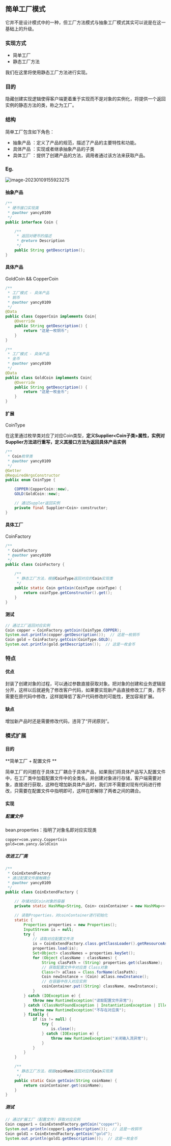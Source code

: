 ## 简单工厂模式

它并不是设计模式中的一种，但工厂方法模式与抽象工厂模式其实可以说是在这一基础上的升级。

### 实现方式

- 简单工厂
- 静态工厂方法

我们在这里将使用静态工厂方法进行实现。

### 目的

隐藏创建实现逻辑使得客户端更着重于实现而不是对象的实例化，将提供一个返回实例的静态方法的类，称之为工厂。

### 结构

简单工厂包含如下角色：

* 抽象产品 ：定义了产品的规范，描述了产品的主要特性和功能。
* 具体产品 ：实现或者继承抽象产品的子类
* 具体工厂 ：提供了创建产品的方法，调用者通过该方法来获取产品。

### Eg.

![image-20230109155923275](https://raw.githubusercontent.com/yancy0109/image/main/11721/image-20230109155923275.png)

#### 抽象产品 

```java
/**
 * 硬币接口实现类
 * @author yancy0109
 */
public interface Coin {

    /**
     * 返回对硬币的描述
     * @return Description
     */
    public String getDescription();
}
```

#### 具体产品 

GoldCoin && CopperCoin

```java
/**
 * 工厂模式 - 具体产品
 * 铜币
 * @author yancy0109
 */
@Data
public class CopperCoin implements Coin{
    @Override
    public String getDescription() {
        return "这是一枚铜币";
    }
}

/**
 * 工厂模式 - 具体产品
 * 金币
 * @author yancy0109
 */
@Data
public class GoldCoin implements Coin{
    @Override
    public String getDescription() {
        return "这是一枚金币";
    }
}
```

#### 扩展 

CoinType

在这里通过枚举类对应了对应Coin类型，**定义Supplier<Coin子类>属性，实例对Supplier方法进行重写，定义其接口方法为返回具体产品实例**

```java
/**
 * Coin枚举类
 * @author yancy0109
 */
@Getter
@RequiredArgsConstructor
public enum CoinType {

    COPPER(CopperCoin::new),
    GOLD(GoldCoin::new);

    // 通过Suppler返回实例
    private final Supplier<Coin> constructor;
}
```

#### 具体工厂

CoinFactory

```java
/**
 * CoinFactory
 * @author yancy0109
 */
public class CoinFactory {

    /**
     * 静态工厂方法，根据CoinType返回对应的Coin实现类
     */
    public static Coin getCoin(CoinType coinType) {
        return coinType.getConstructor().get();
    }
}
```

#### 测试

```java
// 通过工厂返回对应实例
Coin copper = CoinFactory.getCoin(CoinType.COPPER);
System.out.println(copper.getDescription());  // 这是一枚铜币
Coin gold = CoinFactory.getCoin(CoinType.GOLD);
System.out.println(gold.getDescription());  // 这是一枚金币
```

### 特点

#### 优点

封装了创建对象的过程，可以通过参数直接获取对象。把对象的创建和业务逻辑层分开，这样以后就避免了修改客户代码，如果要实现新产品直接修改工厂类，而不需要在原代码中修改，这样就降低了客户代码修改的可能性，更加容易扩展。

#### 缺点

增加新产品时还是需要修改代码，违背了“开闭原则”。

### 模式扩展

#### 目的

**简单工厂 + 配置文件 **

简单工厂的问题在于具体工厂耦合于具体产品，如果我们将具体产品写入配置文件中，在工厂类中加载配置文件中的全类名，并创建对象进行存储，客户端需要对象，直接进行获取，这种在增加新具体产品时，我们并不需要对现有代码进行修改，只需要在配置文件中指明即可，这样在即解除了两者之间的耦合。

#### 实现

##### 配置文件

bean.properties：指明了对象名即对应实现类

```properties
copper=com.yancy.CopperCoin
gold=com.yancy.GoldCoin
```

##### 改进工厂类

```java
/**
 * CoinExtendFactory
 * 通过配置文件接触耦合
 * @author yancy0109
 */
public class CoinExtendFactory {

    // 存储对应Coin对象的容器
    private static HashMap<String, Coin> coinContainer = new HashMap<>();

    // 读取Properties，对coinContainer进行初始化
    static {
        Properties properties = new Properties();
        InputStream is = null;
        try {
            // 读取对应配置文件流
            is = CoinExtendFactory.class.getClassLoader().getResourceAsStream("bean.properties");
            properties.load(is);
            Set<Object> classNames = properties.keySet();
            for (Object className : classNames) {
                String clasPath = (String) properties.get(className);
                // 获取配置文件中对应类 Class对象
                Class<?> aClass = Class.forName(clasPath);
                Coin newInstance = (Coin) aClass.newInstance();
                // 在容器中存入对应实例
                coinContainer.put((String) className, newInstance);
            }
        } catch (IOException e) {
            throw new RuntimeException("读取配置文件异常");
        } catch (ClassNotFoundException | InstantiationException | IllegalAccessException e) {
            throw new RuntimeException("不存在对应类");
        } finally {
            if (is != null) {
                try {
                    is.close();
                } catch (IOException e) {
                    throw new RuntimeException("关闭输入流异常");
                }
            }
        }
    }

    /**
     * 静态工厂方法，根据coinName返回对应的Coin实现类
     */
    public static Coin getCoin(String coinName) {
        return coinContainer.get(coinName);
    }
}
```

##### 测试

```java
// 通过扩展工厂（配置文件）获取对应实例
Coin copper1 = CoinExtendFactory.getCoin("copper");
System.out.println(copper1.getDescription());  // 这是一枚铜币
Coin gold1 = CoinExtendFactory.getCoin("gold");
System.out.println(gold1.getDescription());  // 这是一枚金币
```





